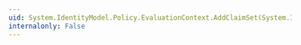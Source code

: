 ```yaml
---
uid: System.IdentityModel.Policy.EvaluationContext.AddClaimSet(System.IdentityModel.Policy.IAuthorizationPolicy,System.IdentityModel.Claims.ClaimSet)
internalonly: False
---
```


